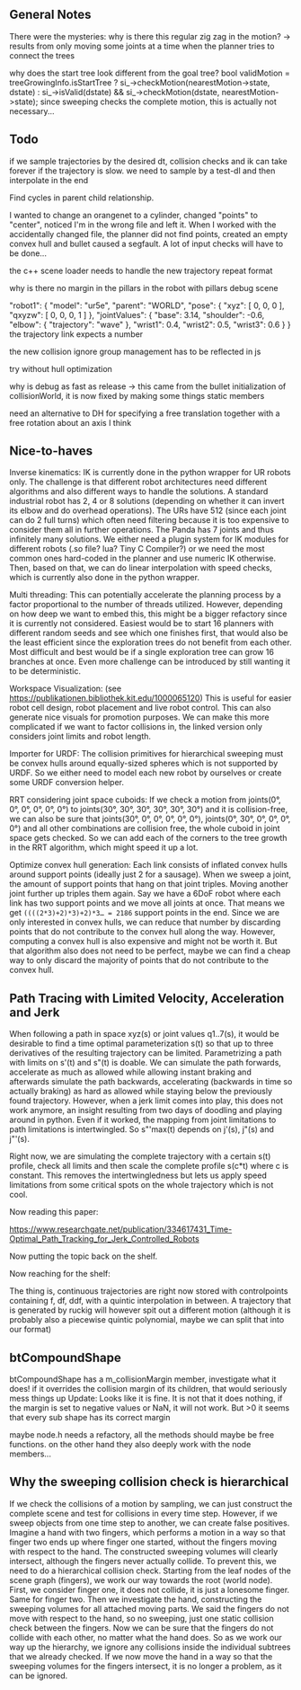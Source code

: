 
## General Notes

There were the mysteries:
why is there this regular zig zag in the motion? -> results from only moving some joints at a time when the planner tries to connect the trees

why does the start tree look different from the goal tree?
	bool validMotion = treeGrowingInfo.isStartTree ? si_->checkMotion(nearestMotion->state, dstate) :
		si_->isValid(dstate) && si_->checkMotion(dstate, nearestMotion->state);
	since sweeping checks the complete motion, this is actually not necessary...

## Todo

if we sample trajectories by the desired dt, collision checks and ik can take forever if the trajectory is slow. we need to sample by a test-dl and then interpolate in the end

Find cycles in parent child relationship.

I wanted to change an orangenet to a cylinder, changed "points" to "center", noticed I'm in the wrong file and left it. When I worked with the accidentally changed file, the planner did not find points, created an empty convex hull and bullet caused a segfault. A lot of input checks will have to be done...

the c++ scene loader needs to handle the new trajectory repeat format

why is there no margin in the pillars in the robot with pillars debug scene

"robot1": {
	"model": "ur5e",
	"parent": "WORLD",
	"pose": { "xyz": [ 0, 0, 0 ], "qxyzw": [ 0, 0, 0, 1 ] },
	"jointValues": {
		"base": 3.14,
		"shoulder": -0.6,
		"elbow": { "trajectory": "wave" },
		"wrist1": 0.4,
		"wrist2": 0.5,
		"wrist3": 0.6
	}
}
the trajectory link expects a number

the new collision ignore group management has to be reflected in js

try without hull optimization

why is debug as fast as release
-> this came from the bullet initialization of collisionWorld, it is now fixed by making some things static members

need an alternative to DH for specifying a free translation together with a free rotation about an axis I think

## Nice-to-haves

Inverse kinematics: IK is currently done in the python wrapper for UR robots only. The challenge is that different robot architectures need different algorithms and also different ways to handle the solutions. A standard industrial robot has 2, 4 or 8 solutions (depending on whether it can invert its elbow and do overhead operations). The URs have 512 (since each joint can do 2 full turns) which often need filtering because it is too expensive to consider them all in further operations. The Panda has 7 joints and thus infinitely many solutions. We either need a plugin system for IK modules for different robots (.so file? lua? Tiny C Compiler?) or we need the most common ones hard-coded in the planner and use numeric IK otherwise. Then, based on that, we can do linear interpolation with speed checks, which is currently also done in the python wrapper.

Multi threading: This can potentially accelerate the planning process by a factor proportional to the number of threads utilized. However, depending on how deep we want to embed this, this might be a bigger refactory since it is currently not considered. Easiest would be to start 16 planners with different random seeds and see which one finishes first, that would also be the least efficient since the exploration trees do not benefit from each other. Most difficult and best would be if a single exploration tree can grow 16 branches at once. Even more challenge can be introduced by still wanting it to be deterministic.

Workspace Visualization: (see https://publikationen.bibliothek.kit.edu/1000065120) This is useful for easier robot cell design, robot placement and live robot control. This can also generate nice visuals for promotion purposes. We can make this more complicated if we want to factor collisions in, the linked version only considers joint limits and robot length.

Importer for URDF: The collision primitives for hierarchical sweeping must be convex hulls around equally-sized spheres which is not supported by URDF. So we either need to model each new robot by ourselves or create some URDF conversion helper.

RRT considering joint space cuboids: If we check a motion from joints(0°, 0°, 0°, 0°, 0°, 0°) to joints(30°, 30°, 30°, 30°, 30°, 30°) and it is collision-free, we can also be sure that joints(30°, 0°, 0°, 0°, 0°, 0°), joints(0°, 30°, 0°, 0°, 0°, 0°) and all other combinations are collision free, the whole cuboid in joint space gets checked. So we can add each of the corners to the tree growth in the RRT algorithm, which might speed it up a lot.

Optimize convex hull generation: Each link consists of inflated convex hulls around support points (ideally just 2 for a sausage). When we sweep a joint, the amount of support points that hang on that joint triples. Moving another joint further up triples them again. Say we have a 6DoF robot where each link has two support points and we move all joints at once. That means we get `((((2*3)+2)*3)+2)*3… = 2186` support points in the end. Since we are only interested in convex hulls, we can reduce that number by discarding points that do not contribute to the convex hull along the way. However, computing a convex hull is also expensive and might not be worth it. But that algorithm also does not need to be perfect, maybe we can find a cheap way to only discard the majority of points that do not contribute to the convex hull.

## Path Tracing with Limited Velocity, Acceleration and Jerk

When following a path in space xyz(s) or joint values q1..7(s), it would be desirable to find a time optimal parameterization s(t) so that up to three derivatives of the resulting trajectory can be limited. Parametrizing a path with limits on s'(t) and s"(t) is doable. We can simulate the path forwards, accelerate as much as allowed while allowing instant braking and afterwards simulate the path backwards, accelerating (backwards in time so actually braking) as hard as allowed while staying below the previously found trajectory. However, when a jerk limit comes into play, this does not work anymore, an insight resulting from two days of doodling and playing around in python. Even if it worked, the mapping from joint limitations to path limitations is intertwingled. So s"'max(t) depends on j'(s), j"(s) and j"'(s).

Right now, we are simulating the complete trajectory with a certain s(t) profile, check all limits and then scale the complete profile s(c*t) where c is constant. This removes the intertwingledness but lets us apply speed limitations from some critical spots on the whole trajectory which is not cool.

Now reading this paper:

https://www.researchgate.net/publication/334617431_Time-Optimal_Path_Tracking_for_Jerk_Controlled_Robots

Now putting the topic back on the shelf.

Now reaching for the shelf:

The thing is, continuous trajectories are right now stored with controlpoints containing f, df, ddf, with a quintic interpolation in between. A trajectory that is generated by ruckig will however spit out a different motion (although it is probably also a piecewise quintic polynomial, maybe we can split that into our format)

## btCompoundShape

btCompoundShape has a m_collisionMargin member, investigate what it does! if it overrides the collision margin of its children, that would seriously mess things up
Update: Looks like it is fine. It is not that it does nothing, if the margin is set to negative values or NaN, it will not work. But >0 it seems that every sub shape has its correct margin

maybe node.h needs a refactory, all the methods should maybe be free functions. on the other hand they also deeply work with the node members...


## Why the sweeping collision check is hierarchical
 
If we check the collisions of a motion by sampling, we can just construct the complete scene and test for collisions in every time step. However, if we sweep objects from one time step to another, we can create false positives. Imagine a hand with two fingers, which performs a motion in a way so that finger two ends up where finger one started, without the fingers moving with respect to the hand. The constructed sweeping volumes will clearly intersect, although the fingers never actually collide. To prevent this, we need to do a hierarchical collision check. Starting from the leaf nodes of the scene graph (fingers), we work our way towards the root (world node). First, we consider finger one, it does not collide, it is just a lonesome finger. Same for finger two. Then we investigate the hand, constructing the sweeping volumes for all attached moving parts. We said the fingers do not move with respect to the hand, so no sweeping, just one static collision check between the fingers. Now we can be sure that the fingers do not collide with each other, no matter what the hand does. So as we work our way up the hierarchy, we ignore any collisions inside the individual subtrees that we already checked. If we now move the hand in a way so that the sweeping volumes for the fingers intersect, it is no longer a problem, as it can be ignored.
